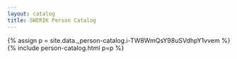 ```yaml
---
layout: catalog
title: SWERIK Person Catalog
---
```

{% assign p = site.data._person-catalog.i-TW8WmQsY98uSVdhpY1vvem %}
{% include person-catalog.html p=p %}

